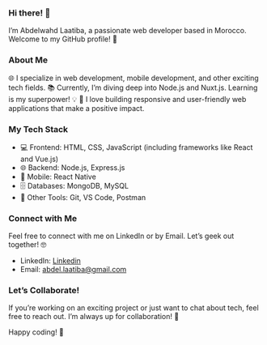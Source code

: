 <!--
**AbdoLaatiba/AbdoLaatiba** is a ✨ _special_ ✨ repository because its `README.md` (this file) appears on your GitHub profile.

Here are some ideas to get you started:

- 🔭 I’m currently working on ...
- 🌱 I’m currently learning ...
- 👯 I’m looking to collaborate on ...
- 🤔 I’m looking for help with ...
- 💬 Ask me about ...
- 📫 How to reach me: ...
- 😄 Pronouns: ...
- ⚡ Fun fact: ...
-->

### Hi there! 👋
I’m Abdelwahd Laatiba, a passionate web developer based in Morocco. Welcome to my GitHub profile! 🌟

### About Me
🌐 I specialize in web development, mobile development, and other exciting tech fields.
📚 Currently, I’m diving deep into Node.js and Nuxt.js. Learning is my superpower! 💡
🚀 I love building responsive and user-friendly web applications that make a positive impact.
### My Tech Stack
- 💻 Frontend: HTML, CSS, JavaScript (including frameworks like React and Vue.js)
- 🌐 Backend: Node.js, Express.js
- 📱 Mobile: React Native
- 🗄️ Databases: MongoDB, MySQL
- 🚀 Other Tools: Git, VS Code, Postman
### Connect with Me
Feel free to connect with me on LinkedIn or by Email. Let’s geek out together! 🤓

- LinkedIn: [Linkedin](https://www.linkedin.com/in/abdelwahd-laatiba-96097b151?utm_source=share&utm_campaign=share_via&utm_content=profile&utm_medium=android_app)
- Email: abdel.laatiba@gmail.com

### Let’s Collaborate!
If you’re working on an exciting project or just want to chat about tech, feel free to reach out. I’m always up for collaboration! 🤝

Happy coding! 🚀
